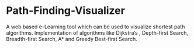 # Path-Finding-Visualizer
A web based e-Learning tool which can be used to visualize shortest path algorithms.
Implementation of algorithms like Dijkstra’s , Depth-first Search, Breadth-first Search, A* and Greedy Best-first Search.
